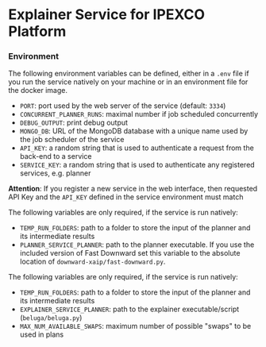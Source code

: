 # Explainer Service for IPEXCO Platform

### Environment

The following environment variables can be defined, either in a `.env` file 
if you run the service natively on your machine or in an environment file 
for the docker image. 

- `PORT`: port used by the web server of the service (default: `3334`)
- `CONCURRENT_PLANNER_RUNS`: maximal number if job scheduled concurrently
- `DEBUG_OUTPUT`: print debug output
- `MONGO_DB`: URL of the MongoDB database with a unique name used by the job 
    scheduler of the service
- `API_KEY`: a random string that is used to authenticate a request from the 
    back-end to a service
- `SERVICE_KEY`: a random string that is used to authenticate any registered 
    services, e.g. planner

**Attention**: If you register a new service in the web interface, then 
requested API Key and the `API_KEY` defined in the service environment 
must match

The following variables are only required, if the service is run natively:

- `TEMP_RUN_FOLDERS`: path to a folder to store the input of the planner and 
    its intermediate results
- `PLANNER_SERVICE_PLANNER`: path to the planner executable. If you use the 
    included version of Fast Downward set this variable to the absolute 
    location of `downward-xaip/fast-downward.py`.

The following variables are only required, if the service is run natively:

- `TEMP_RUN_FOLDERS`: path to a folder to store the input of the planner and 
    its intermediate results
- `EXPLAINER_SERVICE_PLANNER`: path to the explainer executable/script (`beluga/beluga.py`)
- `MAX_NUM_AVAILABLE_SWAPS`: maximum number of possible "swaps" to be used in plans
